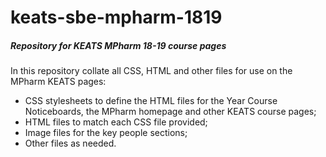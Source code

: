 # keats-sbe-mpharm-1819
<h5>Repository for KEATS MPharm 18-19 course pages</h5>
<p></p>
In this repository collate all CSS, HTML and other files for use on the MPharm KEATS pages:
<ul>
  <li>CSS stylesheets to define the HTML files for the Year Course Noticeboards, the MPharm homepage and other KEATS course pages;</li>
  <li>HTML files to match each CSS file provided;</li>
  <li>Image files for the key people sections;</li>
  <li>Other files as needed.</li>
</ul>
